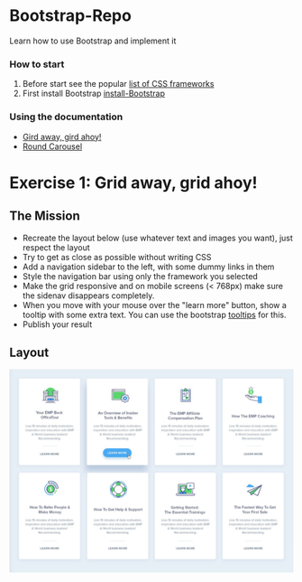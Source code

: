 # Bootstrap-Repo
Learn how to use Bootstrap and implement it
### How to start 
1. Before start see the popular [list of CSS frameworks](https://scotch.io/bar-talk/6-popular-css-frameworks-to-use-in-2019)
2. First install Bootstrap [install-Bootstrap](https://getbootstrap.com/docs/4.3/getting-started/introduction/)
### Using the documentation 
* [Gird away, gird ahoy!](https://github.com/becodeorg/atw-giertz-3-23/blob/master/1.The-Field/6.CSS-Frameworks/1.Exercise-Grid-Away.md)
* [Round Carousel](https://github.com/becodeorg/atw-giertz-3-23/blob/master/1.The-Field/6.CSS-Frameworks/2.Exercise-Carousel.md)


# Exercise 1: Grid away, grid ahoy!

## The Mission
- Recreate the layout below (use whatever text and images you want), just respect the layout
- Try to get as close as possible without writing CSS
- Add a navigation sidebar to the left, with some dummy links in them
- Style the navigation bar using only the framework you selected
- Make the grid responsive and on mobile screens (< 768px) make sure the sidenav disappears completely.
- When you move with your mouse over the "learn more" button, show a tooltip with some extra text. You can use the bootstrap 
[tooltips](https://getbootstrap.com/docs/4.3/components/tooltips/) for this.
- Publish your result

## Layout

![Layout](Images/exercise-1.png)
